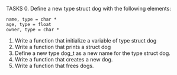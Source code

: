 TASKS
0. Define a new type struct dog with the following elements:

    name, type = char *
    age, type = float
    owner, type = char *
1. Write a function that initialize a variable of type struct dog
2. Write a function that prints a struct dog
3. Define a new type dog_t as a new name for the type struct dog.
4. Write a function that creates a new dog.
5. Write a function that frees dogs.
